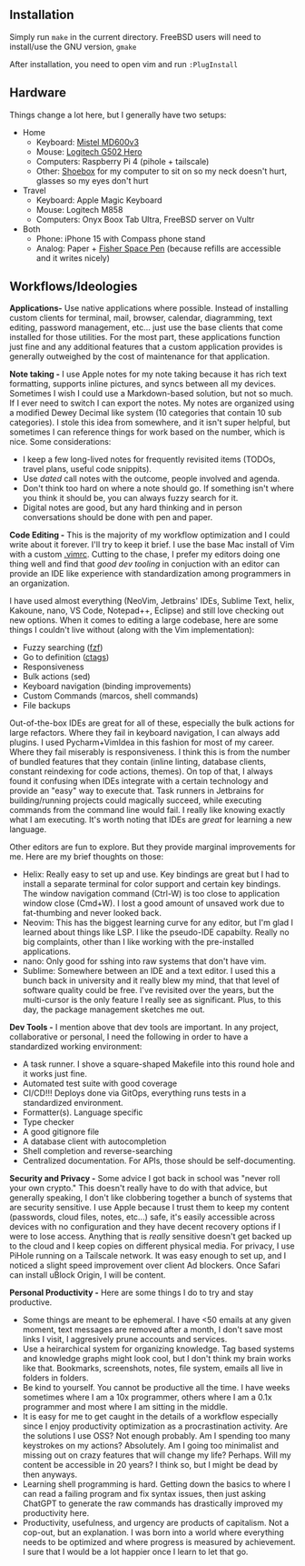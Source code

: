 ## Installation

Simply run `make` in the current directory. FreeBSD users will need to install/use the GNU version, `gmake`

After installation, you need to open vim and run `:PlugInstall`

## Hardware

Things change a lot here, but I generally have two setups:

- Home
    - Keyboard: [Mistel MD600v3](https://mistelkeyboard.com/products/d7283e95f4ffcbc7b90f2dc54d1a0468)
    - Mouse: [Logitech G502 Hero](https://www.logitechg.com/en-us/products/gaming-mice/g502-hero-gaming-mouse.910-005469.html)
    - Computers: Raspberry Pi 4 (pihole + tailscale)
    - Other: [Shoebox](https://www.outdoorgearlab.com/reviews/climbing/climbing-shoes-womens/scarpa-furia-s) for my computer to sit on so my neck doesn't hurt, glasses so my eyes don't hurt
- Travel
    - Keyboard: Apple Magic Keyboard
    - Mouse: Logitech M858
    - Computers: Onyx Boox Tab Ultra, FreeBSD server on Vultr
- Both
    - Phone: iPhone 15 with Compass phone stand
    - Analog: Paper + [Fisher Space Pen](https://www.spacepen.com) (because refills are accessible and it writes nicely)


## Workflows/Ideologies

**Applications-** Use native applications where possible. Instead of installing custom clients for terminal, 
mail, browser, calendar, diagramming, text editing, password management, etc... just use the base clients 
that come installed for those utilities. For the most part, these applications function just fine and any 
additional features that a custom application provides is generally outweighed by the cost of maintenance 
for that application.

**Note taking -** I use Apple notes for my note taking because it has rich text formatting, supports inline
pictures, and syncs between all my devices. Sometimes I wish I could use a Markdown-based solution, but not
so much. If I ever need to switch I can export the notes. My notes are organized using a modified Dewey
Decimal like system (10 categories that contain 10 sub categories). I stole this idea from somewhere, and it
isn't super helpful, but sometimes I can reference things for work based on the number, which is nice. Some
considerations:

- I keep a few long-lived notes for frequently revisited items (TODOs, travel plans, useful code snippits).
- Use _dated_ call notes with the outcome, people involved and agenda.
- Don't think too hard on where a note should go. If something isn't where you think it should be, you can always fuzzy search for it.
- Digital notes are good, but any hard thinking and in person conversations should be done with pen and paper.

**Code Editing -** This is the majority of my workflow optimization and I could write about it forever. I'll try to keep it brief. I use the base Mac install of Vim with a custom [.vimrc](.vimrc). Cutting to the chase, I prefer my editors doing one thing well and find that _good dev tooling_ in conjuction with an editor can provide an IDE like experience with standardization among programmers in an organization.

I have used almost everything (NeoVim, Jetbrains' IDEs, Sublime Text, helix, Kakoune, nano, VS Code, Notepad++, Eclipse) and still love checking out new options. When it comes to editing a large codebase, here are some things I couldn't live without (along with the Vim implementation):

- Fuzzy searching ([fzf](https://github.com/junegunn/fzf))
- Go to definition ([ctags](https://ctags.io))
- Responsiveness
- Bulk actions (sed)
- Keyboard navigation (binding improvements)
- Custom Commands (marcos, shell commands)
- File backups

Out-of-the-box IDEs are great for all of these, especially the bulk actions for large refactors. Where they fail in keyboard navigation, I can always add plugins. I used Pycharm+VimIdea in this fashion for most of my career. Where they fail miserably is responsiveness. I think this is from the number of bundled features that they contain (inline linting, database clients, constant reindexing for code actions, themes). On top of that, I always found it confusing when IDEs integrate with a certain technology and provide an "easy" way to execute that. Task runners in Jetbrains for building/running projects could magically succeed, while executing commands from the command line would fail. I really like knowing exactly what I am executing. It's worth noting that IDEs are _great_ for learning a new language.

Other editors are fun to explore. But they provide marginal improvements for me. Here are my brief thoughts on those:
- Helix: Really easy to set up and use. Key bindings are great but I had to install a separate terminal for color support and certain key bindings. The window navigation command (Ctrl-W) is too close to application window close (Cmd+W). I lost a good amount of unsaved work due to fat-thumbing and never looked back. 
- Neovim: This has the biggest learning curve for any editor, but I'm glad I learned about things like LSP. I like the pseudo-IDE capabilty. Really no big complaints, other than I like working with the pre-installed applications.
- nano: Only good for sshing into raw systems that don't have vim.
- Sublime: Somewhere between an IDE and a text editor. I used this a bunch back in university and it really blew my mind, that that level of software quality could be free. I've revisited over the years, but the multi-cursor is the only feature I really see as significant. Plus, to this day, the package management sketches me out.

**Dev Tools -** I mention above that dev tools are important. In any project, collaborative or personal, I need the following in order to have a standardized working environment:

- A task runner. I shove a square-shaped Makefile into this round hole and it works just fine.
- Automated test suite with good coverage
- CI/CD!!! Deploys done via GitOps, everything runs tests in a standardized environment.
- Formatter(s). Language specific
- Type checker
- A good gitignore file
- A database client with autocompletion
- Shell completion and reverse-searching
- Centralized documentation. For APIs, those should be self-documenting.

**Security and Privacy -** Some advice I got back in school was "never roll your own crypto." This doesn't really have to do with that advice, but generally speaking, I don't like clobbering together a bunch of systems that are security sensitive. I use Apple because I trust them to keep my content (passwords, cloud files, notes, etc...) safe, it's easily accessible across devices with no configuration and they have decent recovery options if I were to lose access. Anything that is _really_ sensitive doesn't get backed up to the cloud and I keep copies on different physical media. For privacy, I use PiHole running on a Tailscale network. It was easy enough to set up, and I noticed a slight speed improvement over client Ad blockers. Once Safari can install uBlock Origin, I will be content.

**Personal Productivity -** Here are some things I do to try and stay productive. 

- Some things are meant to be ephemeral. I have <50 emails at any given moment, text messages are removed after a month, I don't save most links I visit, I aggresively prune accounts and services.
- Use a heirarchical system for organizing knowledge. Tag based systems and knowledge graphs might look cool, but I don't think my brain works like that. Bookmarks, screenshots, notes, file system, emails all live in folders in folders.
- Be kind to yourself. You cannot be productive all the time. I have weeks sometimes where I am a 10x programmer, others where I am a 0.1x programmer and most where I am sitting in the middle.
- It is easy for me to get caught in the details of a workflow especially since I enjoy productivity optimization as a procrastination activity. Are the solutions I use OSS? Not enough probably. Am I spending too many keystrokes on my actions? Absolutely. Am I going too minimalist and missing out on crazy features that will change my life? Perhaps. Will my content be accessible in 20 years? I think so, but I might be dead by then anyways.
- Learning shell programming is hard. Getting down the basics to where I can read a failing program and fix syntax issues, then just asking ChatGPT to generate the raw commands has drastically improved my productivity here.
- Productivity, usefulness, and urgency are products of capitalism. Not a cop-out, but an explanation. I was born into a world where everything needs to be optimized and where progress is measured by achievement. I sure that I would be a lot happier once I learn to let that go.
